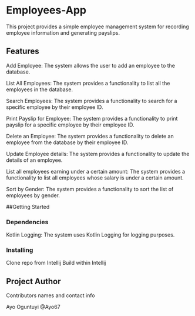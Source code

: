 # Employees-App
This project provides a simple employee management system for recording employee information and generating payslips.

##  Features
Add Employee: The system allows the user to add an employee to the database.

List All Employees: The system provides a functionality to list all the employees in the database.

Search Employees: The system provides a functionality to search for a specific employee by their employee ID.

Print Payslip for Employee: The system provides a functionality to print payslip for a specific employee by their employee ID.

Delete an Employee: The system provides a functionality to delete an employee from the database by their employee ID.

Update Employee details: The system provides a functionality to update the details of an employee.

List all employees earning under a certain amount: The system provides a functionality to list all employees whose salary is under a certain amount.

Sort by Gender: The system provides a functionality to sort the list of employees by gender.

##Getting Started

### Dependencies
Kotlin Logging: The system uses Kotlin Logging for logging purposes.

### Installing
Clone repo from Intellij
Build within Intellij


## Project Author
Contributors names and contact info

Ayo Oguntuyi @Ayo67
